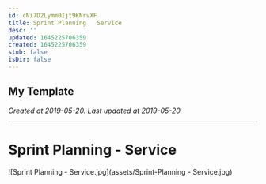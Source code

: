 ```yaml
---
id: cNi7D2Lymm0Ijt9KNrvXF
title: Sprint Planning   Service
desc: ''
updated: 1645225706359
created: 1645225706359
stub: false
isDir: false
---
```

My Template
---

_Created at 2019-05-20._
_Last updated at 2019-05-20._




---

# Sprint Planning - Service


![Sprint Planning - Service.jpg](assets/Sprint-Planning - Service.jpg)

